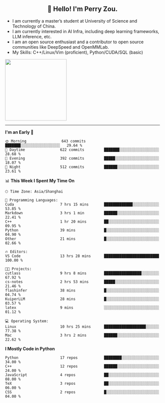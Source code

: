 <h2 align="center">👋 Hello! I'm Perry Zou.</h2>

- I am currently a master’s student at University of Science and Technology of China.
- I am currently interested in AI Infra, including deep learning frameworks, LLM inference, etc.
- I am an open source enthusiast and a contributor to open source communities like DeepSpeed and OpenMMLab.
- My Skills: C++/Linux/Vim (proficient), Python/CUDA/SQL (basic)

<img height=200 align="center" src="https://github-readme-stats.vercel.app/api?username=zonepg" />

-------

<!--START_SECTION:waka-->
**I'm an Early 🐤** 

```text
🌞 Morning                643 commits         ███████░░░░░░░░░░░░░░░░░░   29.64 % 
🌆 Daytime                622 commits         ███████░░░░░░░░░░░░░░░░░░   28.68 % 
🌃 Evening                392 commits         █████░░░░░░░░░░░░░░░░░░░░   18.07 % 
🌙 Night                  512 commits         ██████░░░░░░░░░░░░░░░░░░░   23.61 % 
```


📊 **This Week I Spent My Time On** 

```text
🕑︎ Time Zone: Asia/Shanghai

💬 Programming Languages: 
Cuda                     7 hrs 15 mins       █████████████░░░░░░░░░░░░   53.85 % 
Markdown                 3 hrs 1 min         ██████░░░░░░░░░░░░░░░░░░░   22.41 % 
C++                      1 hr 20 mins        ██░░░░░░░░░░░░░░░░░░░░░░░   09.95 % 
Python                   39 mins             █░░░░░░░░░░░░░░░░░░░░░░░░   04.90 % 
Other                    21 mins             █░░░░░░░░░░░░░░░░░░░░░░░░   02.66 % 

🔥 Editors: 
VS Code                  13 hrs 28 mins      █████████████████████████   100.00 % 

🐱‍💻 Projects: 
cutlass                  9 hrs 8 mins        █████████████████░░░░░░░░   67.92 % 
cs-notes                 2 hrs 53 mins       █████░░░░░░░░░░░░░░░░░░░░   21.46 % 
flashinfer               38 mins             █░░░░░░░░░░░░░░░░░░░░░░░░   04.74 % 
KuiperLLM                28 mins             █░░░░░░░░░░░░░░░░░░░░░░░░   03.57 % 
latex                    9 mins              ░░░░░░░░░░░░░░░░░░░░░░░░░   01.12 % 

💻 Operating System: 
Linux                    10 hrs 25 mins      ███████████████████░░░░░░   77.38 % 
Mac                      3 hrs 2 mins        ██████░░░░░░░░░░░░░░░░░░░   22.62 % 
```

**I Mostly Code in Python** 

```text
Python                   17 repos            ████████░░░░░░░░░░░░░░░░░   34.00 % 
C++                      12 repos            ██████░░░░░░░░░░░░░░░░░░░   24.00 % 
JavaScript               4 repos             ██░░░░░░░░░░░░░░░░░░░░░░░   08.00 % 
TeX                      3 repos             ██░░░░░░░░░░░░░░░░░░░░░░░   06.00 % 
CSS                      2 repos             █░░░░░░░░░░░░░░░░░░░░░░░░   04.00 % 
```




<!--END_SECTION:waka-->
